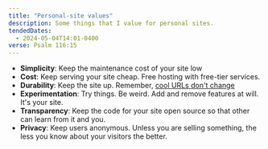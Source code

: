```yaml
---
title: "Personal-site values"
description: Some things that I value for personal sites.
tendedDates:
  - 2024-05-04T14:01-0400
verse: Psalm 116:15
---
```


- **Simplicity**: Keep the maintenance cost of your site low
- **Cost**: Keep serving your site cheap. Free hosting with free-tier services.
- **Durability**: Keep the site up. Remember,
  [cool URLs don't change](https://www.w3.org/Provider/Style/URI.html)
- **Experimentation**: Try things. Be weird. Add and remove features at will.
  It's your site.
- **Transparency**: Keep the code for your site open source so that other can
  learn from it and you.
- **Privacy**: Keep users anonymous. Unless you are selling something, the less
  you know about your visitors the better.

